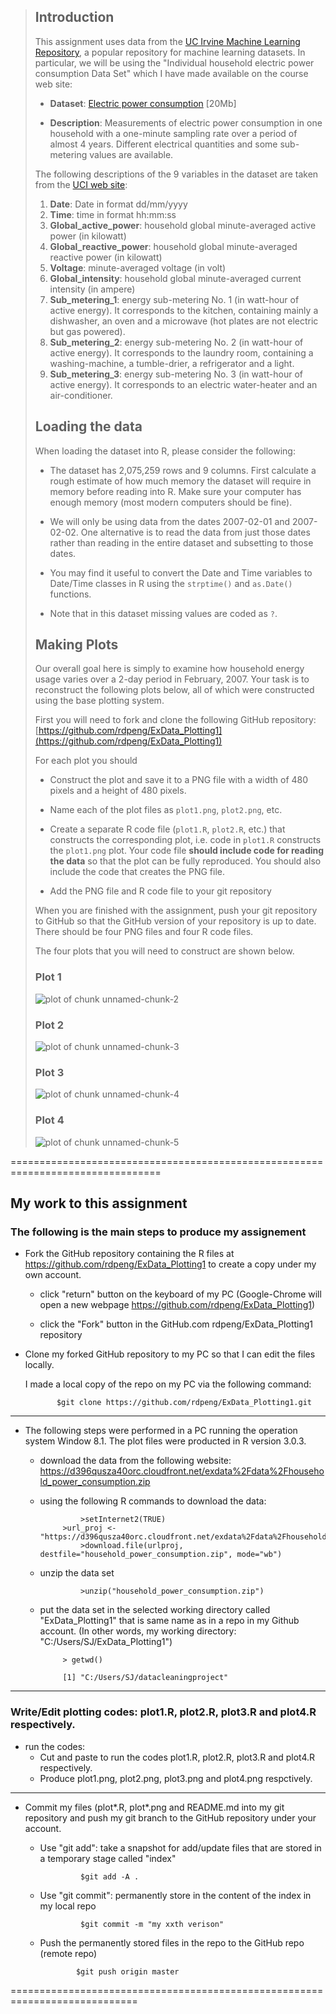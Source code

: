>## Introduction
>
>This assignment uses data from
>the <a href="http://archive.ics.uci.edu/ml/">UC Irvine Machine
>Learning Repository</a>, a popular repository for machine learning
>datasets. In particular, we will be using the "Individual household
>electric power consumption Data Set" which I have made available on
>the course web site:
>
>
>* <b>Dataset</b>: <a href="https://d396qusza40orc.cloudfront.net/exdata%2Fdata%2Fhousehold_power_consumption.zip">Electric power consumption</a> [20Mb]
>
>* <b>Description</b>: Measurements of electric power consumption in
>one household with a one-minute sampling rate over a period of almost
>4 years. Different electrical quantities and some sub-metering values
>are available.
>
>
>The following descriptions of the 9 variables in the dataset are taken
>from
>the <a href="https://archive.ics.uci.edu/ml/datasets/Individual+household+electric+power+consumption">UCI
>web site</a>:
>
><ol>
><li><b>Date</b>: Date in format dd/mm/yyyy </li>
><li><b>Time</b>: time in format hh:mm:ss </li>
><li><b>Global_active_power</b>: household global minute-averaged active power (in kilowatt) </li>
><li><b>Global_reactive_power</b>: household global minute-averaged reactive power (in kilowatt) </li>
><li><b>Voltage</b>: minute-averaged voltage (in volt) </li>
><li><b>Global_intensity</b>: household global minute-averaged current intensity (in ampere) </li>
><li><b>Sub_metering_1</b>: energy sub-metering No. 1 (in watt-hour of active energy). It corresponds to the kitchen, containing mainly a dishwasher, an oven and a microwave (hot plates are not electric but gas powered). </li>
><li><b>Sub_metering_2</b>: energy sub-metering No. 2 (in watt-hour of active energy). It corresponds to the laundry room, containing a washing-machine, a tumble-drier, a refrigerator and a light. </li>
><li><b>Sub_metering_3</b>: energy sub-metering No. 3 (in watt-hour of active energy). It corresponds to an electric water-heater and an air-conditioner.</li>
></ol>
>
>## Loading the data
>
>
>
>
>
>When loading the dataset into R, please consider the following:
>
>* The dataset has 2,075,259 rows and 9 columns. First
>calculate a rough estimate of how much memory the dataset will require
>in memory before reading into R. Make sure your computer has enough
>memory (most modern computers should be fine).
>
>* We will only be using data from the dates 2007-02-01 and
>2007-02-02. One alternative is to read the data from just those dates
>rather than reading in the entire dataset and subsetting to those
>dates.
>
>* You may find it useful to convert the Date and Time variables to
>Date/Time classes in R using the `strptime()` and `as.Date()`
>functions.
>
>* Note that in this dataset missing values are coded as `?`.
>
>
>## Making Plots
>
>Our overall goal here is simply to examine how household energy usage
>varies over a 2-day period in February, 2007. Your task is to
>reconstruct the following plots below, all of which were constructed
>using the base plotting system.
>
>First you will need to fork and clone the following GitHub repository:
>[https://github.com/rdpeng/ExData_Plotting1](https://github.com/rdpeng/ExData_Plotting1)
>
>
>For each plot you should
>
>* Construct the plot and save it to a PNG file with a width of 480
>pixels and a height of 480 pixels.
>
>* Name each of the plot files as `plot1.png`, `plot2.png`, etc.
>
>* Create a separate R code file (`plot1.R`, `plot2.R`, etc.) that
>constructs the corresponding plot, i.e. code in `plot1.R` constructs
>the `plot1.png` plot. Your code file **should include code for reading
>the data** so that the plot can be fully reproduced. You should also
>include the code that creates the PNG file.
>
>* Add the PNG file and R code file to your git repository
>
>When you are finished with the assignment, push your git repository to
>GitHub so that the GitHub version of your repository is up to
>date. There should be four PNG files and four R code files.
>
>
>The four plots that you will need to construct are shown below. 
>
>
>### Plot 1
>
>
>![plot of chunk unnamed-chunk-2](figure/unnamed-chunk-2.png) 
>
>
>### Plot 2
>
>![plot of chunk unnamed-chunk-3](figure/unnamed-chunk-3.png) 
>
>
>### Plot 3
>
>![plot of chunk unnamed-chunk-4](figure/unnamed-chunk-4.png) 
>
>
>### Plot 4
>
>![plot of chunk unnamed-chunk-5](figure/unnamed-chunk-5.png) 
>
>

================================================================================
## My work to this assignment

### The following is the main steps to produce my assignement

* Fork the GitHub repository containing the R files at
  https://github.com/rdpeng/ExData_Plotting1 to create a copy under my own account.
   
  + click "return" button on the keyboard of my PC
     (Google-Chrome will open a new webpage https://github.com/rdpeng/ExData_Plotting1)
     
  + click the "Fork" button in the GitHub.com rdpeng/ExData_Plotting1 repository
  

*  Clone my forked GitHub repository to my PC so that I can edit the files locally.

   I made a local copy of the repo on my PC via the following command: 
  
              $git clone https://github.com/rdpeng/ExData_Plotting1.git
           
----------------------------------------------------------    
* The following steps were performed in a PC running the operation system Window 8.1.
   The plot files were producted in  R version 3.0.3.
     
   + download the data from the following website:
              https://d396qusza40orc.cloudfront.net/exdata%2Fdata%2Fhousehold_power_consumption.zip
      
   + using the following R commands to download the data:
   
                  >setInternet2(TRUE)   
	          >url_proj <- "https://d396qusza40orc.cloudfront.net/exdata%2Fdata%2Fhousehold_power_consumption.zip"
                  >download.file(urlproj, destfile="household_power_consumption.zip", mode="wb")
      
   + unzip the data set

                  >unzip("household_power_consumption.zip")
              
   + put the data set in the selected working directory called "ExData_Plotting1"
        that is same name as in a repo in my Github account. 
        (In other words, my working directory: "C:/Users/SJ/ExData_Plotting1")
        
              > getwd()
        
              [1] "C:/Users/SJ/datacleaningproject"   
 -----------------------------------------------------------------
 ### Write/Edit plotting codes: plot1.R, plot2.R, plot3.R and plot4.R respectively.
 
 * run the codes:
   + Cut and paste to run the codes plot1.R, plot2.R, plot3.R and plot4.R respectively.
   + Produce plot1.png, plot2.png, plot3.png and plot4.png respctively.
   
 ------------------------------------------------------------------
 * Commit my files (plot*.R, plot*.png and README.md into my git repository and push my 
   git branch to the GitHub repository under your account.
 
    + Use "git add": take a snapshot for add/update files that are stored in a temporary stage 
    called "index"
    
                   $git add -A . 
      
    + Use "git commit": permanently store in the content of the index in my local repo
  
                   $git commit -m "my xxth verison"   
    
    + Push the permanently stored files in the repo to the GitHub repo (remote repo)
  
                  $git push origin master
 
============================================================================



     
  

